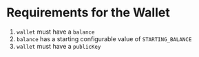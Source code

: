# Requirements for the Wallet

1. `wallet` must have a `balance`
2. `balance` has a starting configurable value of `STARTING_BALANCE`
3. `wallet` must have a `publicKey`